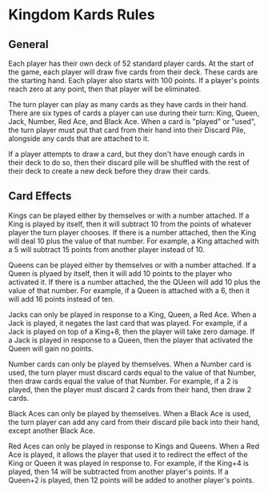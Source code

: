 # Kingdom Kards Rules

## General
Each player has their own deck of 52 standard player cards. At the start of the
game, each player will draw five cards from their deck. These cards are the 
starting hand. Each player also starts with 100 points. If a player's points
reach zero at any point, then that player will be eliminated.

The turn player can play as many cards as they have cards in their hand. There 
are six types of cards a player can use during their turn: King, Queen, Jack,
Number, Red Ace, and Black Ace. When a card is "played" or "used", the turn 
player must put that card from their hand into their Discard Pile, alongside
any cards that are attached to it. 

If a player attempts to draw a card, but they don't have enough cards in their
deck to do so, then their discard pile will be shuffled with the rest of their 
deck to create a new deck before they draw their cards. 

## Card Effects
Kings can be played either by themselves or with a number attached. If a King
is played by itself, then it will subtract 10 from the points of whatever player
the turn player chooses. If there is a number attached, then the King will deal
10 plus the value of that number. For example, a King attached with a 5 will 
subtract 15 points from another player instead of 10. 

Queens can be played either by themselves or with a number attached. If a Queen 
is plyaed by itself, then it will add 10 points to the player who activated it. 
If there is a number attached, the the QUeen will add 10 plus the value of that
number. For example, if a Queen is attached with a 6, then it will add 16 points
instead of ten. 

Jacks can only be played in response to a King, Queen, a Red Ace. When a Jack
is played, it negates the last card that was played. For example, if a Jack is
played on top of a King+8, then the player will take zero damage. If a Jack is
played in response to a Queen, then the player that activated the Queen will
gain no points.

Number cards can only be played by themselves. When a Number card is used, the
turn player must discard cards equal to the value of that Number, then draw
cards equal the value of that Number. For  example, if a 2 is played, then the
player must discard 2 cards from their hand, then draw 2 cards. 

Black Aces can only be played by themselves. When a Black Ace is used, the turn
player can add any card from their discard pile back into their hand, except 
another Black Ace. 

Red Aces can only be played in response to Kings and Queens. When a Red Ace is
played, it allows the player that used it to redirect the effect of the King
or Queen it was played in response to. For example, if the King+4 is played,
then 14 will be subtracted from another player's points. If a Queen+2
is played, then 12 points will be added to another player's points. 
